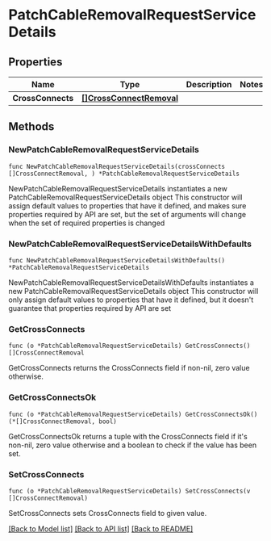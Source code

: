 # PatchCableRemovalRequestServiceDetails

## Properties

Name | Type | Description | Notes
------------ | ------------- | ------------- | -------------
**CrossConnects** | [**[]CrossConnectRemoval**](CrossConnectRemoval.md) |  | 

## Methods

### NewPatchCableRemovalRequestServiceDetails

`func NewPatchCableRemovalRequestServiceDetails(crossConnects []CrossConnectRemoval, ) *PatchCableRemovalRequestServiceDetails`

NewPatchCableRemovalRequestServiceDetails instantiates a new PatchCableRemovalRequestServiceDetails object
This constructor will assign default values to properties that have it defined,
and makes sure properties required by API are set, but the set of arguments
will change when the set of required properties is changed

### NewPatchCableRemovalRequestServiceDetailsWithDefaults

`func NewPatchCableRemovalRequestServiceDetailsWithDefaults() *PatchCableRemovalRequestServiceDetails`

NewPatchCableRemovalRequestServiceDetailsWithDefaults instantiates a new PatchCableRemovalRequestServiceDetails object
This constructor will only assign default values to properties that have it defined,
but it doesn't guarantee that properties required by API are set

### GetCrossConnects

`func (o *PatchCableRemovalRequestServiceDetails) GetCrossConnects() []CrossConnectRemoval`

GetCrossConnects returns the CrossConnects field if non-nil, zero value otherwise.

### GetCrossConnectsOk

`func (o *PatchCableRemovalRequestServiceDetails) GetCrossConnectsOk() (*[]CrossConnectRemoval, bool)`

GetCrossConnectsOk returns a tuple with the CrossConnects field if it's non-nil, zero value otherwise
and a boolean to check if the value has been set.

### SetCrossConnects

`func (o *PatchCableRemovalRequestServiceDetails) SetCrossConnects(v []CrossConnectRemoval)`

SetCrossConnects sets CrossConnects field to given value.



[[Back to Model list]](../README.md#documentation-for-models) [[Back to API list]](../README.md#documentation-for-api-endpoints) [[Back to README]](../README.md)


